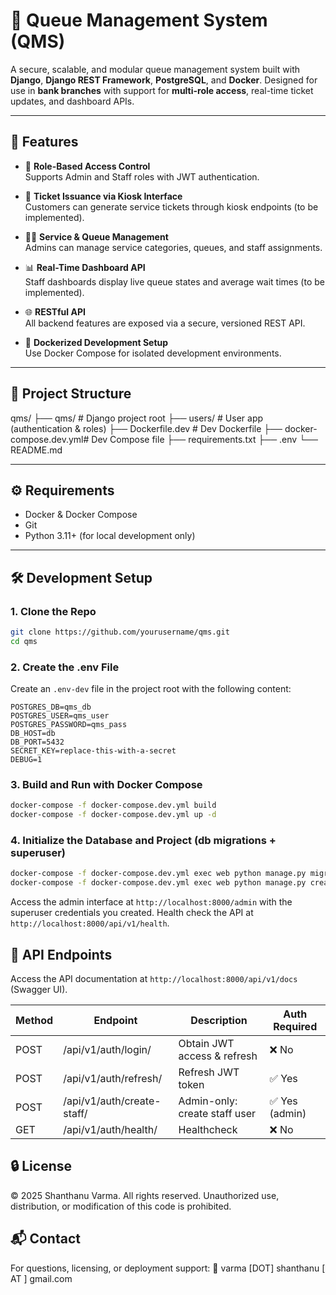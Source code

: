 # 🏦 Queue Management System (QMS)

A secure, scalable, and modular queue management system built with **Django**, **Django REST Framework**, **PostgreSQL**, and **Docker**. Designed for use in **bank branches** with support for **multi-role access**, real-time ticket updates, and dashboard APIs.

---

## 🚀 Features

- 🔐 **Role-Based Access Control**  
  Supports Admin and Staff roles with JWT authentication.

- 🧾 **Ticket Issuance via Kiosk Interface**  
  Customers can generate service tickets through kiosk endpoints (to be implemented).

- 🧑‍💼 **Service & Queue Management**  
  Admins can manage service categories, queues, and staff assignments.

- 📊 **Real-Time Dashboard API**  
  Staff dashboards display live queue states and average wait times (to be implemented).

- 🌐 **RESTful API**  
  All backend features are exposed via a secure, versioned REST API.

- 🐳 **Dockerized Development Setup**  
  Use Docker Compose for isolated development environments.

---

## 📁 Project Structure

qms/
├── qms/ # Django project root
├── users/ # User app (authentication & roles)
├── Dockerfile.dev # Dev Dockerfile
├── docker-compose.dev.yml# Dev Compose file
├── requirements.txt
├── .env
└── README.md

---

## ⚙️ Requirements

- Docker & Docker Compose
- Git
- Python 3.11+ (for local development only)

---

## 🛠️ Development Setup

### 1. Clone the Repo

```bash
git clone https://github.com/yourusername/qms.git
cd qms
```

### 2. Create the .env File
Create an `.env-dev` file in the project root with the following content:

```env-dev
POSTGRES_DB=qms_db
POSTGRES_USER=qms_user
POSTGRES_PASSWORD=qms_pass
DB_HOST=db
DB_PORT=5432
SECRET_KEY=replace-this-with-a-secret
DEBUG=1
```

### 3. Build and Run with Docker Compose

```bash
docker-compose -f docker-compose.dev.yml build
docker-compose -f docker-compose.dev.yml up -d
```

### 4. Initialize the Database and Project (db migrations + superuser)

```bash
docker-compose -f docker-compose.dev.yml exec web python manage.py migrate
docker-compose -f docker-compose.dev.yml exec web python manage.py createsuperuser  # Follow prompts to create an admin user
```

Access the admin interface at `http://localhost:8000/admin` with the superuser credentials you created.
Health check the API at `http://localhost:8000/api/v1/health`.

## 📡 API Endpoints
Access the API documentation at `http://localhost:8000/api/v1/docs` (Swagger UI).

| Method | Endpoint                       | Description                     | Auth Required |
|--------|--------------------------------|----------------------------------|---------------|
| POST   | /api/v1/auth/login/            | Obtain JWT access & refresh     | ❌ No         |
| POST   | /api/v1/auth/refresh/          | Refresh JWT token               | ✅ Yes        |
| POST   | /api/v1/auth/create-staff/     | Admin-only: create staff user   | ✅ Yes (admin)|
| GET    | /api/v1/auth/health/           | Healthcheck                     | ❌ No         |


## 🔒 License
© 2025 Shanthanu Varma. All rights reserved.
Unauthorized use, distribution, or modification of this code is prohibited.

## 📬 Contact
For questions, licensing, or deployment support:
📧 varma [DOT] shanthanu [ AT ] gmail.com